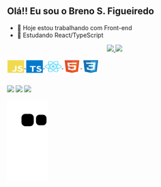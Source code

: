 ## Olá!! Eu sou o Breno S. Figueiredo
- 🔭 Hoje estou trabalhando com Front-end
- 🌱 Estudando React/TypeScript
<div align="center">
  <a href="https://github.com/brenofigueiredoo">
  <img height="180em" src="https://github-readme-stats.vercel.app/api?username=brenofigueiredoo&show_icons=true&theme=codeSTACKr&include_all_commits=true&count_private=true"/>
  <img height="180em" src="https://github-readme-stats.vercel.app/api/top-langs/?username=brenofigueiredoo&layout=compact&langs_count=7&theme=codeSTACKr"/>
</div>

<div style="display: inline_block"><br>
  <img align="center" alt="Rafa-Js" height="30" width="40" src="https://raw.githubusercontent.com/devicons/devicon/master/icons/javascript/javascript-plain.svg">
  <img align="center" alt="Rafa-Ts" height="30" width="40" src="https://raw.githubusercontent.com/devicons/devicon/master/icons/typescript/typescript-plain.svg">
  <img align="center" alt="Rafa-React" height="30" width="40" src="https://raw.githubusercontent.com/devicons/devicon/master/icons/react/react-original.svg">
  <img align="center" alt="Rafa-HTML" height="30" width="40" src="https://raw.githubusercontent.com/devicons/devicon/master/icons/html5/html5-original.svg">
  <img align="center" alt="Rafa-CSS" height="30" width="40" src="https://raw.githubusercontent.com/devicons/devicon/master/icons/css3/css3-original.svg">
</div>
  
  ##
 
<div> 
  <a href = "mailto:brenos93@gmail.com"><img src="https://img.shields.io/badge/-Gmail-%23333?style=for-the-badge&logo=gmail&logoColor=white" target="_blank"></a>
  <a href="https://www.linkedin.com/in/brenosfigueiredo/" target="_blank"><img src="https://img.shields.io/badge/-LinkedIn-%230077B5?style=for-the-badge&logo=linkedin&logoColor=white" target="_blank"></a> 
  <a href = "https://meu-portifolio-rose.vercel.app/"><img src="https://img.shields.io/badge/-Portifólio-%23333?style=for-the-badge&logoColor=white" target="_blank"></a>
  
  ![Snake animation](https://github.com/brenofigueiredoo/brenofigueiredoo/blob/output/github-contribution-grid-snake.svg)
</div>
